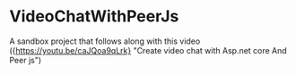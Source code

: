 # VideoChatWithPeerJs

A sandbox project that follows along with this video
({https://youtu.be/caJQoa9qLrk} "Create video chat with Asp.net core And Peer js")

